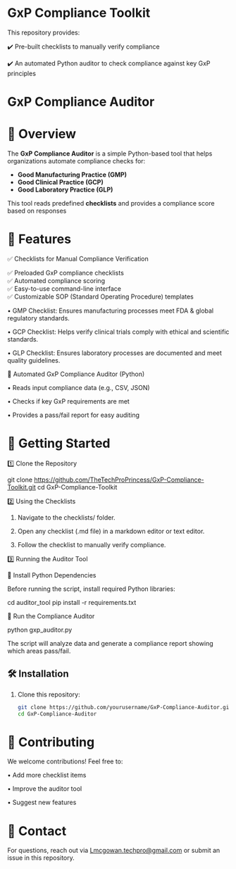 # GxP Compliance Toolkit

This repository provides:

✔️ Pre-built checklists to manually verify compliance

✔️ An automated Python auditor to check compliance against key GxP principles

# GxP Compliance Auditor  

# 📌 Overview  
The **GxP Compliance Auditor** is a simple Python-based tool that helps organizations automate compliance checks for:  
- **Good Manufacturing Practice (GMP)**  
- **Good Clinical Practice (GCP)**  
- **Good Laboratory Practice (GLP)**  

This tool reads predefined **checklists** and provides a compliance score based on responses

# 📌 Features

✅ Checklists for Manual Compliance Verification

✅ Preloaded GxP compliance checklists  
✅ Automated compliance scoring  
✅ Easy-to-use command-line interface  
✅ Customizable SOP (Standard Operating Procedure) templates  
	
 •	GMP Checklist: Ensures manufacturing processes meet FDA & global regulatory standards.
	
 •	GCP Checklist: Helps verify clinical trials comply with ethical and scientific standards.
	
 •	GLP Checklist: Ensures laboratory processes are documented and meet quality guidelines.

🤖 Automated GxP Compliance Auditor (Python)
	
 •	Reads input compliance data (e.g., CSV, JSON)
	
 •	Checks if key GxP requirements are met
	
 •	Provides a pass/fail report for easy auditing

# 🚀 Getting Started

1️⃣ Clone the Repository

git clone https://github.com/TheTechProPrincess/GxP-Compliance-Toolkit.git
cd GxP-Compliance-Toolkit

2️⃣ Using the Checklists
1.	Navigate to the checklists/ folder.
 
2.	Open any checklist (.md file) in a markdown editor or text editor.
   
3.	Follow the checklist to manually verify compliance.

3️⃣ Running the Auditor Tool

🔹 Install Python Dependencies

Before running the script, install required Python libraries:

cd auditor_tool
pip install -r requirements.txt

🔹 Run the Compliance Auditor

python gxp_auditor.py

The script will analyze data and generate a compliance report showing which areas pass/fail.

## 🛠 Installation  
1. Clone this repository:  
   ```sh
   git clone https://github.com/yourusername/GxP-Compliance-Auditor.git
   cd GxP-Compliance-Auditor
   
# 📜 Contributing

We welcome contributions! 
Feel free to:	

•	Add more checklist items

•	Improve the auditor tool

•	Suggest new features

# 📧 Contact

For questions, reach out via Lmcgowan.techpro@gmail.com or submit an issue in this repository.

